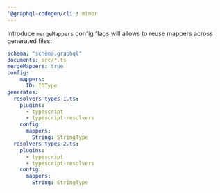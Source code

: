 ```yaml
---
'@graphql-codegen/cli': minor
---
```


Introduce `mergeMappers` config flags will allows to reuse mappers across generated files:

```yml
schema: "schema.graphql"
documents: src/*.ts
mergeMappers: true
config:
    mappers:
      ID: IDType
generates:
  resolvers-types-1.ts:
    plugins:
      - typescript
      - typescript-resolvers
    config:
      mappers:
        String: StringType
  resolvers-types-2.ts:
    plugins:
      - typescript
      - typescript-resolvers
    config:
      mappers:
        String: StringType
```
